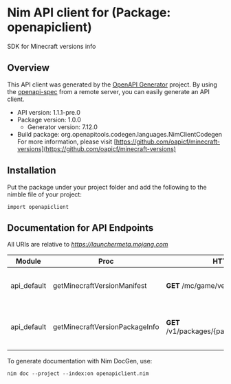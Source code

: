 # Nim API client for  (Package: openapiclient)

SDK for Minecraft versions info

## Overview

This API client was generated by the [OpenAPI Generator](https://openapi-generator.tech) project.  By using the [openapi-spec](https://openapis.org) from a remote server, you can easily generate an API client.

- API version: 1.1.1-pre.0
- Package version: 1.0.0
    - Generator version: 7.12.0
- Build package: org.openapitools.codegen.languages.NimClientCodegen
    For more information, please visit [https://github.com/oapicf/minecraft-versions](https://github.com/oapicf/minecraft-versions)

## Installation

Put the package under your project folder and add the following to the nimble file of your project:

```
import openapiclient
```

## Documentation for API Endpoints

All URIs are relative to *https://launchermeta.mojang.com*

Module | Proc | HTTP request | Description
------------ | ------------- | ------------- | -------------
api_default | getMinecraftVersionManifest | **GET** /mc/game/version_manifest.json | Get Minecraft version manifest
api_default | getMinecraftVersionPackageInfo | **GET** /v1/packages/{packageId}/{versionId}.json | Get Minecraft version package info


To generate documentation with Nim DocGen, use:

```
nim doc --project --index:on openapiclient.nim
```
